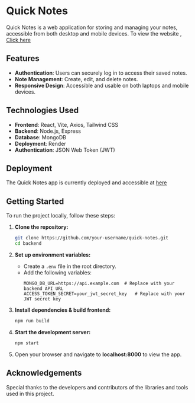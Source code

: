 # Quick Notes

Quick Notes is a web application for storing and managing your notes, accessible from both desktop and mobile devices.
To view the website , [Click here](https://notes-app-bytx.onrender.com)

## Features

- **Authentication**: Users can securely log in to access their saved notes.
- **Note Management**: Create, edit, and delete notes.
- **Responsive Design**: Accessible and usable on both laptops and mobile devices.

## Technologies Used

- **Frontend**: React, Vite, Axios, Tailwind CSS
- **Backend**: Node.js, Express
- **Database**: MongoDB
- **Deployment**: Render
- **Authentication**: JSON Web Token (JWT)

## Deployment

The Quick Notes app is currently deployed and accessible at [here](https://notes-app-bytx.onrender.com)

## Getting Started

To run the project locally, follow these steps:

1. **Clone the repository:**
   ```bash
   git clone https://github.com/your-username/quick-notes.git
   cd backend
   
2. **Set up environment variables:**
   - Create a `.env` file in the root directory.
   - Add the following variables:
     ```plaintext
     MONGO_DB_URL=https://api.example.com  # Replace with your backend API URL
     ACCESS_TOKEN_SECRET=your_jwt_secret_key   # Replace with your JWT secret key
     ```
       
3. **Install dependencies & build frontend:**
   ```bash
   npm run build
   
4. **Start the development server:**
   ```bash
   npm start

5. Open your browser and navigate to **localhost:8000** to view the app.



## Acknowledgements

Special thanks to the developers and contributors of the libraries and tools used in this project.
